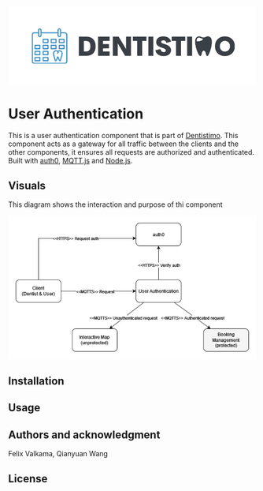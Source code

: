 ![Logo](./img/Logo_Dentistimo.png "Dentistimo logo")

# User Authentication

This is a user authentication component that is part of [Dentistimo](https://git.chalmers.se/courses/dit355/dit356-2022/t-6/t6-project). This component acts as a gateway for all traffic between the clients and the other components, it ensures all requests are authorized and authenticated. Built with [auth0](https://auth0.com/), [MQTT.js](https://github.com/mqttjs) and [Node.js](https://nodejs.org/).

## Visuals

This diagram shows the interaction and purpose of thi component

![Diagram](./img/auth_diagram.jpg "Diagram")

## Installation

## Usage

## Authors and acknowledgment

Felix Valkama, Qianyuan Wang

## License


